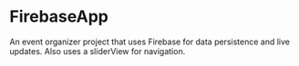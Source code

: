 # FirebaseApp

An event organizer project that uses Firebase for data persistence and live updates. Also uses a sliderView for navigation.
